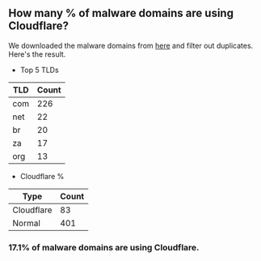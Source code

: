 ## How many % of malware domains are using Cloudflare?


We downloaded the malware domains from [here](https://urlhaus.abuse.ch) and filter out duplicates.
Here's the result.


[//]: # (start replacement)


- Top 5 TLDs

| TLD | Count |
| --- | --- |
| com | 226 |
| net | 22 |
| br | 20 |
| za | 17 |
| org | 13 |


- Cloudflare %

| Type | Count |
| --- | --- |
| Cloudflare | 83 |
| Normal | 401 |


### 17.1% of malware domains are using Cloudflare.